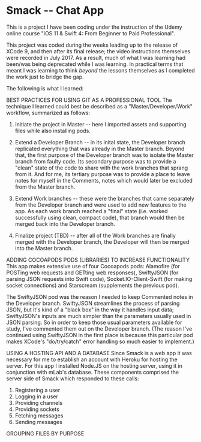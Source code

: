 # Smack -- Chat App
This is a project I have been coding under the instruction of the Udemy online course "iOS 11 & Swift 4: From Beginner to Paid Professional". 

This project was coded during the weeks leading up to the release of XCode 9, and then after its final release; the video instructions themselves were recorded in July 2017. As a result, much of what I was learning had been/was being deprecated while I was learning. In practical terms that meant I was learning to think *beyond* the lessons themselves as I completed the work just to bridge the gap.

The following is what I learned:

BEST PRACTICES FOR USING GIT AS A PROFESSIONAL TOOL
The technique I learned could best be described as a "Master/Developer/Work" workflow, summarized as follows:

1. Initiate the project in Master -- here I imported assets and supporting files while also installing pods.

2. Extend a Developer Branch -- in its inital state, the Developer branch replicated everything that was already in the Master branch. Beyond that, the first purpose of the Developer branch was to isolate the Master branch from faulty code. Its secondary purpose was to provide a "clean" state of the code to share with the work branches that sprang from it. And for me, its tertiary purpose was to provide a place to leave notes for myself in the Comments, notes which would later be excluded from the Master branch.

3. Extend Work branches -- these were the branches that came separately from the Developer branch and were used to add new features to the app. As each work branch reached a "final" state (i.e. worked successfully using clean, compact code), that branch would then be merged back into the Developer branch.

4. Finalize project (TBD) -- after all of the Work branches are finally merged with the Developer branch, the Developer will then be merged into the Master branch.

ADDING COCOAPODS PODS (LIBRARIES) TO INCREASE FUNCTIONALITY
This app makes extensive use of four Cocoapods pods: Alamofire (for POSTing web requests and GETting web responses), SwiftyJSON (for parsing JSON requests into Swift code), Socket.IO-Client-Swift (for making socket connections) and Starscream (supplements the previous pod). 

The SwiftyJSON pod was the reason I needed to keep Commented notes in the Developer branch. SwiftyJSON streamlines the process of parsing  JSON, but it's kind of a "black box" in the way it handles input data; SwiftyJSON's inputs are much simpler than the parameters usually used in JSON parsing. So in order to keep those usual parameters available for study, I've commented them out on the Developer branch. (The reason I've continued using SwiftyJSON in the first place is because this particular pod makes XCode's "do/try/catch" error handling so much easier to implement.)

USING A HOSTING API AND A DATABASE
Since Smack is a web app it was necessary for me to establish an account with Heroku for hosting the server. For this app I installed Node.JS on the hosting server, using it in conjunction with mLab's database. These components comprised the server side of Smack which responded to these calls:

1. Registering a user
2. Logging in a user
3. Providing channels
4. Providing sockets
5. Fetching messages
6. Sending messages
  
 GROUPING FILES BY PURPOSE
  





